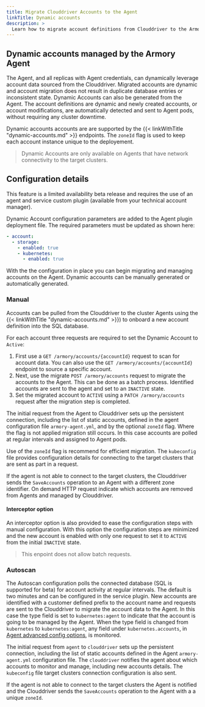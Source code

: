 ```yaml
---
title: Migrate Clouddriver Accounts to the Agent
linkTitle: Dynamic accounts
description: >
  Learn how to migrate account definitions from Clouddriver to the Armory Agent dynamically.
---
```


## Dynamic accounts managed by the Armory Agent
The Agent, and all replicas with Agent credentials, can dynamically leverage account data sourced from the Clouddriver. Migrated accounts are dynamic and account migration does not result in duplicate database entries or inconsistent state. Dynamic Accounts can also be generated from the Agent. The account definitions are dynamic and newly created accounts, or account modifications, are automatically detected and sent to Agent pods, without requiring any cluster downtime.

Dynamic accounts accounts are are supported by the
{{< linkWithTitle "dynamic-accounts.md" >}} endpoints. The  `zoneId` flag is used to keep each account instance unique to the deployement. 

> Dynamic Accounts are only available on Agents that have network connectivity to the target clusters.

## Configuration details
This feature is a limited availability beta release and requires the use of  an agent and service custom plugin (available from your technical account manager).

Dynamic Account configuration parameters are added to the Agent plugin deployment file. The required parameters must be updated as shown here:

``` yaml
- account:
  - storage:
    - enabled: true 
    - kubernetes: 
      - enabled: true
```
With the the configuration in place you can begin migrating and managing accounts on the Agent. Dynamic accounts can be manually generated or automatically generated. 

### Manual
Accounts can be pulled from the Clouddriver to the cluster Agents using the {{< linkWithTitle "dynamic-accounts.md" >}}) to onboard a new account definition into the SQL database. 

For each account three requests are required to set the Dynamic Account to `Active`:
1. First use a `GET /armory/accounts/{accountId}` request to scan for account data. You can also use the `GET /armory/accounts/{accountId}` endpoint to source a specific account.
2. Next, use the migrate `POST /armory/accounts` request to migrate the accounts to the Agent. This can be done as a batch process. Identified accounts are sent to the agent and set to an `INACTIVE` state.
3. Set the migrated account to `ACTIVE` using a `PATCH /armory/accounts` request after the migration step is completed.

The initial request from the Agent to Clouddriver sets up the persistent connection, including the list of static accounts, defined in the agent configuration file `armory-agent.yml`, and by the optional `zoneId` flag. Where the flag is not applied migration still occurs. In this case accounts are polled at regular intervals and assigned to Agent pods. 

Use of the `zoneId` flag is recommend for efficient migration. The `kubeconfig` file provides configuration details for connecting to the target clusters that are sent as part in a request. 

If the agent is not able to connect to the target clusters, the Clouddriver sends the `SaveAccounts` operation to an Agent with a different zone identifier. On demand HTTP request indicate which accounts are removed from Agents and managed by Clouddriver.

#### Interceptor option
An interceptor option is also provided to ease the configuration steps with manual configuration. With this option the configuration steps are minimized and the new account is enabled with only one request to set it to `ACTIVE` from the initial `INACTIVE` state.

>This enpoint does not allow batch requests.

### Autoscan
The Autoscan configuration polls the connected database (SQL is supported for beta) for account activity at regular intervals. The default is two minutes and can be configured in the service plugin.  New accounts are identified with a customer defined prefix to the account name and requests are sent to the Clouddriver to migrate the account data to the Agent. In this case the type field is set to `kubernetes:agent` to indicate that the account is going to be managed by the Agent. When the type field is changed from `kubernetes` to `kubernetes:agent`, any field under `kubernetes.accounts`, in [Agent advanced config options](https://docs.armory.io/armory-enterprise/armory-agent/advanced-config/agent-options/), is monitored.

The initial request from `agent` to `clouddriver` sets up the persistent connection, including the list of static accounts defined in the Agent `armory-agent.yml` configuration file. The `clouddriver` notifies the agent about which accounts to monitor and manage, including new accounts details. 
The `kubeconfig` file target clusters connection configuration is also sent.  

If the agent is not able to connect to the target clusters the Agent is notified and the Clouddriver sends the `SaveAccounts` operation to the Agent with a a unique `zoneId`.



